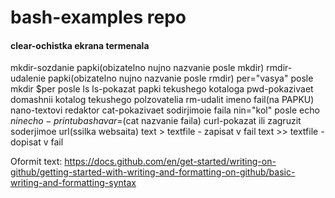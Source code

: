 # bash-examples repo
#### clear-ochistka ekrana termenala
mkdir-sozdanie papki(obizatelno nujno nazvanie posle mkdir)
rmdir-udalenie papki(obizatelno nujno nazvanie posle rmdir)
per="vasya" posle mkdir $per posle ls
ls-pokazat papki tekushego kotaloga
pwd-pokazivaet domashnii kotalog tekushego polzovatelia
rm-udalit imeno fail(na PAPKU)
nano-textovi redaktor
cat-pokazivaet sodirjimoie faila
nin="kol" posle echo $nin
echo-print u basha
var=$(cat nazvanie faila)
curl-pokazat ili zagruzit soderjimoe url(ssilka websaita)
text > textfile - zapisat v fail
text >> textfile - dopisat v fail

Oformit text: 
https://docs.github.com/en/get-started/writing-on-github/getting-started-with-writing-and-formatting-on-github/basic-writing-and-formatting-syntax